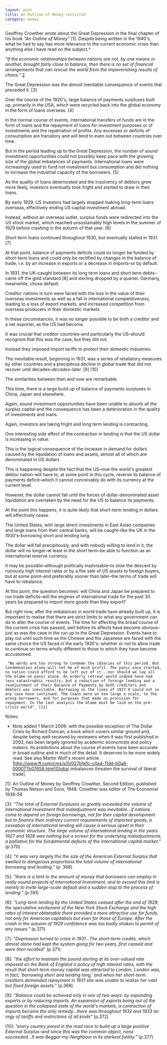 ```yaml
---
layout: post
title: An Outline of Money revisited
category: money
---  
```


Geoffrey Crowther wrote about the Great Depression in the final chapter of his book _"An Outline of Money"_ [1]. Despite being written in the 1940's, what he had to say has more relevance to the current economic crisis than anything else I have read on the subject.*

_"If the economic relationships between nations are not, by one means or another, brought fairly close to balance, then there is no set of financial arrangements that can rescue the world from the impoverishing results of chaos."_ [2]

The Great Depression was the almost inevitable consequence of events that preceded it. [3]

Over the course of the 1920's, large balance of payments surpluses built up, primarily in the USA, which were recycled back into the global economy in the form of loans overseas.  [4]

In the normal course of events, international transfers of funds are in the form of loans and the repayment of loans for investment purposes or of investments and the repatriation of profits. Any excesses or deficits of consumption are transitory and will tend to even out between countries over time.

But in the period leading up to the Great Depression, the number of sound investment opportunities could not possibly keep pace with the growing size of the global imbalances of payments. International loans were increasingly used to fund not investment but consumption and did nothing to increase the industrial capacity of the borrowers.  [5]

As the quality of loans deteriorated and the insolvency of debtors grew more likely, investors eventually took fright and started to draw in their loans.

By early 1929, US investors had largely stopped making long-term loans overseas, effectively ending US capital investment abroad.

Instead, without an overseas outlet, surplus funds were redirected into the US stock market, which reached unsustainably high levels in the summer of 1929 before crashing in the autumn of that year. [6]

Short term loans continued throughout 1930, but eventually stalled in 1931. [7]

At that point, balance of payments deficits could no longer be funded by short-term loans and could only be rectified by changes in the balance of trade, i.e. by an increase in exports or a decrease in imports–or by default.

In 1931, the UK–caught between its long term loans and short term debts–came off the gold standard [8] and sterling dropped by a quarter.  Germany, meanwhile, chose default.

Creditor nations in turn were faced with the loss in the value of their overseas investments as well as a fall in international competitiveness, leading to a loss of export markets, and increased competition from overseas producers in their domestic markets.

In these circumstances, it was no longer possible to be both a creditor and a net exporter, as the US had become.

It was crucial that creditor countries–and particularly the US–should recognize that this was the case, but they did not.

Instead they imposed import tariffs to protect their domestic industries. 

The inevitable result, beginning in 1931, was a series of retaliatory measures by other countries and a precipitous decline in global trade that did not recover until decades–<i>decades</i>–later.  [9]  [10] 

The similarities between then and now are remarkable.

This time, there is a large build up of balance of payments surpluses in China, Japan and elsewhere.

Again, sound investment opportunities have been unable to absorb all the surplus capital and the consequence has been a deterioration in the quality of investments and loans.

Again, investors are taking fright and long term lending is contracting.

One interesting side effect of the contraction in lending is that the US dollar is increasing in value.

This is the logical consequence of the increase in demand for dollars caused by the liquidation of loans and assets, almost all of which are denominated in US dollars 

This is happening despite the fact that the US–now the world's greatest debtor nation–will have to, at some point in this cycle, reverse its balance of payments deficit–which it cannot conceivably do with its currency at the current level.

However, the dollar cannot fall until the forces of dollar-denominated asset liquidation are overtaken by the need for the US to balance its payments.

At the point this happens, it is quite likely that short-term lending in dollars will effectively cease.  

The United States, with large direct investments in East Asian companies and large loans from their central banks, will be caught–like the UK in the 1930's–borrowing short and lending long.

The dollar will fall precipitously, and with nobody willing to lend in it, the dollar will no longer–at least in the short term–be able to function as an international reserve currency. 

It may be possible–although politically inadvisable–to slow the descent by ruinously high interest rates or by a fire sale of US assets to foreign buyers, but at some point–and preferably sooner than later–the terms of trade will have to rebalance.

At this point, the question becomes: will China and Japan be prepared to run trade deficits–will the engines of international trade for the past 30 years be prepared to import more goods than they export?

But right now, after the imbalances in world trade have already built up, it is important to realise that there are strict limits to what any government can do to alter the course of events. The time for affecting the broad course of the current crisis has passed, well before its affects have become obvious–just as was the case in the run up to the Great Depression. Events have to play out until such time as the Chinese and the Japanese are faced with the same choice the US faced in the early 1930's: whether or not to allow trade to continue on terms wholly different to those to which they have become accustomed.

	_"No words are too strong to condemn the idiocies of this period. But condemnation alone will not be of much profit. The panic once started, no nation could afford to be left out of it...nor should we lay all the blame on panic alone. An orderly retreat would indeed have had less catastrophic results; but a reduction of foreign lending and a readjustment of their Balance of Payments by both creditors and debtors was inevitable. Borrowing on the lines of 1927-9 could not in any case have continued. The loans were on too large a scale, to the wrong borrowers, and for purposes that made no provision for repayment. In the last analysis the blame must be laid on the pre-crisis world"_ [11] 

Notes:

* Note added 1 March 2009: with the possible exception of The Dollar Crisis by Richard Duncan, a book which covers similar ground and, despite being well-received by reviewers when it was first published in 2002, has been largely ignored by academic economists and policy makers. Its predictions about the course of events have been accurate in broad outline and in much of the detail. It deserves to be more widely read. See also Martin Wolf's recent article, |http://www.ft.com/cms/s/0/027b1efc-c0a4-11dd-b0a8-000077b07658.html|Global imbalances threaten the survival of liberal trade|.
	
[1]: An Outline of Money by Geoffrey Crowther, Second Edition, published by Thomas Nelson and Sons,  1948. Crowther was editor of The Economist 1938-56

[2]: p.336

[3]: _"The total of External Surpluses so greatly exceeded the volume of International Investment that maladjustment was inevitable...if nations come to depend on foreign borrowings, not for their capital development but to finance their ordinary current requirements of imported goods, a cessation of international lending will cause a serious upset in their economic structure. The large volume of international lending in the years 1927 and 1928 was nothing but a screen for the underlying maladjustments, a palliative for the fundamental defects of the international capital market."_ (p.370)

[4]: _"it was very largely the the size of the American External Surplus that swelled to dangerous proportions the total volume of international borrowing and lending."_ (p. 368)

[5]: _"there is a limit to the amount of money that borrowers can employ in really sound projects of International Investment, and to exceed this limit is merely to invite large-scale default and a sudden stop to the process of lending."_ (p.391)

[6]: _"Long-term lending by the United States ceased after the end of 1928; the speculative excitement of the New York Stock Exchange and the high rates of interest obtainable there provided a more attractive use for funds, not only for American capitalists but even for those of Europe. After the crash in the autumn of 1929 confidence was too badly shaken to permit of any issues."_ (p.371)

[7]: _"Depression turned to crisis in 1931...The short-term credits, which almost alone had kept the system going for two years, first ceased and were then recalled"_ (p.371)

[8]: _"the effort to maintain the pound sterling at its over-valued rate imposed on the Bank of England a policy of high interest rates, with the result that short-term money capital was attracted to London. London was, in fact, 'borrowing short and lending long,' and when her short-term creditors demanded repayment in 1931 she was unable to realize her vast but fixed foreign assets."_ (p.368)

[9]: _"Balance could be achieved only in one of two ways: by expanding exports or by reducing imports. An expansion of exports being out of the question in the collapsed state of the world's markets, a contraction of imports became the only remedy...there was throughout 1932 and 1933 an orgy of tariffs and restrictions of all kinds"_ (p.372)

[10]: _"every country joined in the mad race to build up a large positive External Surplus–and since this was the common object, none succeeded...It was Beggar-my-Neighbour in its starkest futility."_ (p.377)

[11]: p.376-7

